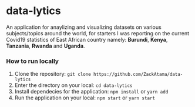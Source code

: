 # data-lytics
An application for anaylizing and visualizing datasets on various subjects/topics around the world, for starters I was reporting on the current Covid19 statistics of East African country namely: **Burundi**, **Kenya**, **Tanzania**, **Rwanda** and **Uganda**.

### How to run locally
1. Clone the repository: `git clone https://github.com/ZackAtama/data-lytics`
2. Enter the directory on your local: `cd data-lytics`
3. Install dependecies for the application: `npm install` or `yarn add`
4. Run the application on your local: `npm start` or `yarn start`

